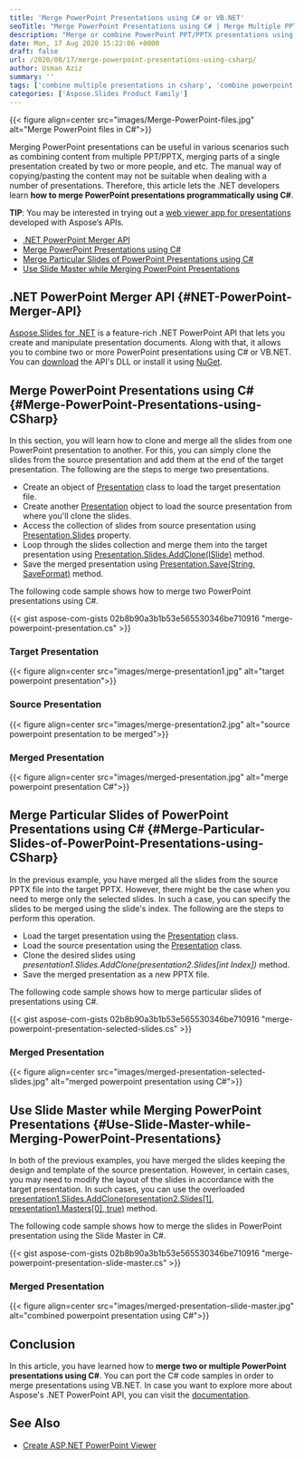 ```yaml
---
title: 'Merge PowerPoint Presentations using C# or VB.NET'
seoTitle: "Merge PowerPoint Presentations using C# | Merge Multiple PPT/PPTX C#"
description: "Merge or combine PowerPoint PPT/PPTX presentations using C# or VB.NET. Merge all or selected slides from one PowerPoint presentation to other using C#."
date: Mon, 17 Aug 2020 15:22:06 +0000
draft: false
url: /2020/08/17/merge-powerpoint-presentations-using-csharp/
author: Usman Aziz
summary: ''
tags: ['combine multiple presentations in csharp', 'combine powerpoint presentations using csharp', 'merge powerpoint presentations using csharp', 'merge ppt using csharp', 'merge pptx using csharp']
categories: ['Aspose.Slides Product Family']
---
```




{{< figure align=center src="images/Merge-PowerPoint-files.jpg" alt="Merge PowerPoint files in C#">}}


Merging PowerPoint presentations can be useful in various scenarios such as combining content from multiple PPT/PPTX, merging parts of a single presentation created by two or more people, and etc. The manual way of copying/pasting the content may not be suitable when dealing with a number of presentations. Therefore, this article lets the .NET developers learn **how to merge PowerPoint presentations programmatically using C#**.

**TIP**: You may be interested in trying out a [web viewer app for presentations][1] developed with Aspose’s APIs.

*   [.NET PowerPoint Merger API][2]
*   [Merge PowerPoint Presentations using C#][3]
*   [Merge Particular Slides of PowerPoint Presentations using C#][4]
*   [Use Slide Master while Merging PowerPoint Presentations][5]

## .NET PowerPoint Merger API {#NET-PowerPoint-Merger-API}

[Aspose.Slides for .NET][6] is a feature-rich .NET PowerPoint API that lets you create and manipulate presentation documents. Along with that, it allows you to combine two or more PowerPoint presentations using C# or VB.NET. You can [download][7] the API's DLL or install it using [NuGet][8].

## Merge PowerPoint Presentations using C# {#Merge-PowerPoint-Presentations-using-CSharp}

In this section, you will learn how to clone and merge all the slides from one PowerPoint presentation to another. For this, you can simply clone the slides from the source presentation and add them at the end of the target presentation. The following are the steps to merge two presentations.

*   Create an object of [Presentation][9] class to load the target presentation file.
*   Create another [Presentation][10] object to load the source presentation from where you'll clone the slides.
*   Access the collection of slides from source presentation using [Presentation.Slides][11] property.
*   Loop through the slides collection and merge them into the target presentation using [Presentation.Slides.AddClone(ISlide)][12] method.
*   Save the merged presentation using [Presentation.Save(String, SaveFormat)][13] method.

The following code sample shows how to merge two PowerPoint presentations using C#.

{{< gist aspose-com-gists 02b8b90a3b1b53e565530346be710916 "merge-powerpoint-presentation.cs" >}}

### Target Presentation



{{< figure align=center src="images/merge-presentation1.jpg" alt="target powerpoint presentation">}}


### Source Presentation



{{< figure align=center src="images/merge-presentation2.jpg" alt="source powerpoint presentation to be merged">}}


### Merged Presentation



{{< figure align=center src="images/merged-presentation.jpg" alt="merge powerpoint presentation C#">}}


## Merge Particular Slides of PowerPoint Presentations using C# {#Merge-Particular-Slides-of-PowerPoint-Presentations-using-CSharp}

In the previous example, you have merged all the slides from the source PPTX file into the target PPTX. However, there might be the case when you need to merge only the selected slides. In such a case, you can specify the slides to be merged using the slide's index. The following are the steps to perform this operation.

*   Load the target presentation using the [Presentation][14] class.
*   Load the source presentation using the [Presentation][15] class.
*   Clone the desired slides using _presentation1.Slides.AddClone(presentation2.Slides\[int Index\])_ method.
*   Save the merged presentation as a new PPTX file.

The following code sample shows how to merge particular slides of presentations using C#.

{{< gist aspose-com-gists 02b8b90a3b1b53e565530346be710916 "merge-powerpoint-presentation-selected-slides.cs" >}}

### Merged Presentation



{{< figure align=center src="images/merged-presentation-selected-slides.jpg" alt="merged powerpoint presentation using C#">}}


## Use Slide Master while Merging PowerPoint Presentations {#Use-Slide-Master-while-Merging-PowerPoint-Presentations}

In both of the previous examples, you have merged the slides keeping the design and template of the source presentation. However, in certain cases, you may need to modify the layout of the slides in accordance with the target presentation. In such cases, you can use the overloaded [presentation1.Slides.AddClone(presentation2.Slides\[1\], presentation1.Masters\[0\], true)][16] method.

The following code sample shows how to merge the slides in PowerPoint presentation using the Slide Master in C#.

{{< gist aspose-com-gists 02b8b90a3b1b53e565530346be710916 "merge-powerpoint-presentation-slide-master.cs" >}}

### Merged Presentation



{{< figure align=center src="images/merged-presentation-slide-master.jpg" alt="combined powerpoint presentation using C#">}}


## Conclusion

In this article, you have learned how to **merge two or multiple PowerPoint presentations using C#**. You can port the C# code samples in order to merge presentations using VB.NET. In case you want to explore more about Aspose's .NET PowerPoint API, you can visit the [documentation][17].

## See Also

*   [Create ASP.NET PowerPoint Viewer][18]




[1]: https://products.aspose.app/slides/viewer
[2]: #NET-PowerPoint-Merger-API
[3]: #Merge-PowerPoint-Presentations-using-CSharp
[4]: #Merge-Particular-Slides-of-PowerPoint-Presentations-using-CSharp
[5]: #Use-Slide-Master-while-Merging-PowerPoint-Presentations
[6]: https://products.aspose.com/slides/net
[7]: https://downloads.aspose.com/slides/net
[8]: https://www.nuget.org/packages/Aspose.Slides.Net
[9]: https://apireference.aspose.com/slides/net/aspose.slides/presentation
[10]: https://apireference.aspose.com/slides/net/aspose.slides/presentation
[11]: https://apireference.aspose.com/slides/net/aspose.slides/presentation/properties/slides
[12]: https://apireference.aspose.com/slides/net/aspose.slides/islidecollection/methods/addclone
[13]: https://apireference.aspose.com/slides/net/aspose.slides.presentation/save/methods/4
[14]: https://apireference.aspose.com/slides/net/aspose.slides/presentation
[15]: https://apireference.aspose.com/slides/net/aspose.slides/presentation
[16]: https://apireference.aspose.com/net/slides/aspose.slides.islidecollection/addclone/methods/2
[17]: https://docs.aspose.com/slides/net/developer-guide/
[18]: https://blog.aspose.com/2020/02/23/asp-net-core-powerpoint-viewer-display-ppt-pptx-presentations/





